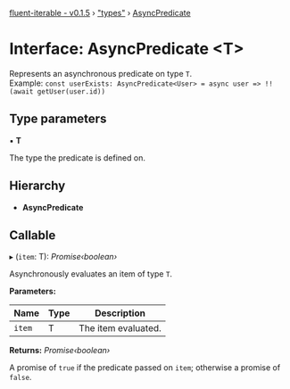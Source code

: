 [fluent-iterable - v0.1.5](../README.md) › ["types"](../modules/_types_.md) › [AsyncPredicate](_types_.asyncpredicate.md)

# Interface: AsyncPredicate <**T**>

Represents an asynchronous predicate on type `T`.<br>
  Example: `const userExists: AsyncPredicate<User> = async user => !!(await getUser(user.id))`

## Type parameters

▪ **T**

The type the predicate is defined on.

## Hierarchy

* **AsyncPredicate**

## Callable

▸ (`item`: T): *Promise‹boolean›*

Asynchronously evaluates an item of type `T`.

**Parameters:**

Name | Type | Description |
------ | ------ | ------ |
`item` | T | The item evaluated. |

**Returns:** *Promise‹boolean›*

A promise of `true` if the predicate passed on `item`; otherwise a promise of `false`.
